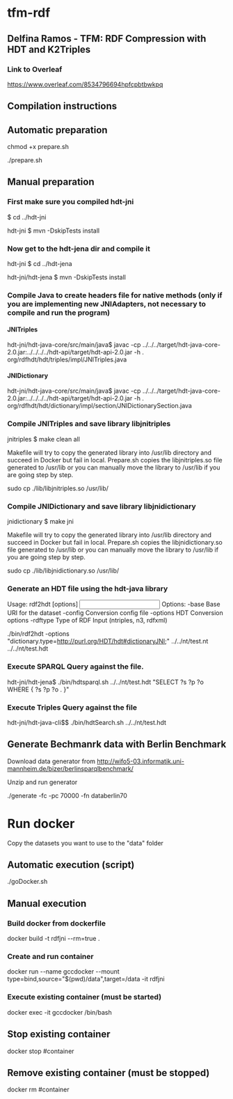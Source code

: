 # tfm-rdf

## Delfina Ramos - TFM: RDF Compression with HDT and K2Triples

### Link to Overleaf

https://www.overleaf.com/8534796694hpfcpbtbwkpq

## Compilation instructions

## Automatic preparation

chmod +x prepare.sh

./prepare.sh

## Manual preparation

### First make sure you compiled hdt-jni
$ cd ../hdt-jni

hdt-jni $ mvn -DskipTests install

### Now get to the hdt-jena dir and compile it
hdt-jni $ cd ../hdt-jena

hdt-jni/hdt-jena $ mvn -DskipTests install

### Compile Java to create headers file for native methods (only if you are implementing new JNIAdapters, not necessary to compile and run the program)

#### JNITriples
hdt-jni/hdt-java-core/src/main/java$ javac -cp ../../../target/hdt-java-core-2.0.jar:../../../../hdt-api/target/hdt-api-2.0.jar -h . org/rdfhdt/hdt/triples/impl/JNITriples.java 

#### JNIDictionary
hdt-jni/hdt-java-core/src/main/java$ javac -cp ../../../target/hdt-java-core-2.0.jar:../../../../hdt-api/target/hdt-api-2.0.jar -h . org/rdfhdt/hdt/dictionary/impl/section/JNIDictionarySection.java 

### Compile JNITriples and save library libjnitriples
jnitriples $ make clean all

Makefile will try to copy the generated library into /usr/lib directory and succeed in Docker but fail in local. Prepare.sh copies the libjnitriples.so file generated to /usr/lib or you can manually move the library to /usr/lib if you are going step by step.

sudo cp ./lib/libjnitriples.so /usr/lib/

### Compile JNIDictionary and save library libjnidictionary
jnidictionary $ make jni

Makefile will try to copy the generated library into /usr/lib directory and succeed in Docker but fail in local. Prepare.sh copies the libjnidictionary.so file generated to /usr/lib or you can manually move the library to /usr/lib if you are going step by step.

sudo cp ./lib/libjnidictionary.so /usr/lib/

### Generate an HDT file using the hdt-java library 

Usage: rdf2hdt [options] <Input RDF> <Output HDT>
  Options:
    -base      Base URI for the dataset
    -config    Conversion config file
    -options   HDT Conversion options
    -rdftype   Type of RDF Input (ntriples, n3, rdfxml)

./bin/rdf2hdt -options "dictionary.type=<http://purl.org/HDT/hdt#dictionaryJNI>;" ../../nt/test.nt ../../nt/test.hdt

### Execute SPARQL Query against the file.
hdt-jni/hdt-jena$ ./bin/hdtsparql.sh ../../nt/test.hdt "SELECT ?s ?p ?o WHERE { ?s ?p ?o . }"

### Execute Triples Query against the file
hdt-jni/hdt-java-cli$$ ./bin/hdtSearch.sh ../../nt/test.hdt

## Generate Bechmanrk data with Berlin Benchmark

Download data generator from http://wifo5-03.informatik.uni-mannheim.de/bizer/berlinsparqlbenchmark/

Unzip and run generator

./generate -fc -pc 70000 -fn databerlin70

# Run docker

Copy the datasets you want to use to the "data" folder

## Automatic execution (script)

./goDocker.sh

## Manual execution

### Build docker from dockerfile
docker build -t rdfjni --rm=true .

### Create and run container
docker run --name gccdocker --mount type=bind,source="$(pwd)/data",target=/data -it rdfjni

### Execute existing container (must be started)
docker exec -it gccdocker /bin/bash

## Stop existing container
docker stop  #container

## Remove existing container (must be stopped)
docker rm #container
